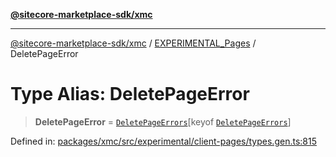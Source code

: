 [**@sitecore-marketplace-sdk/xmc**](../../../../README.md)

***

[@sitecore-marketplace-sdk/xmc](../../../../README.md) / [EXPERIMENTAL\_Pages](../README.md) / DeletePageError

# Type Alias: DeletePageError

> **DeletePageError** = [`DeletePageErrors`](DeletePageErrors.md)\[keyof [`DeletePageErrors`](DeletePageErrors.md)\]

Defined in: [packages/xmc/src/experimental/client-pages/types.gen.ts:815](https://github.com/Sitecore/marketplace-sdk/blob/main/packages/xmc/src/experimental/client-pages/types.gen.ts#L815)

